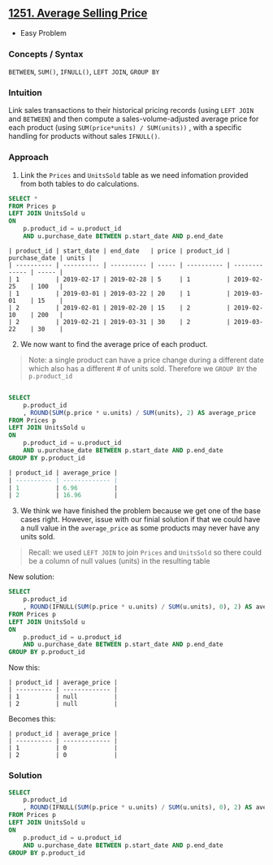 ## [1251. Average Selling Price](https://leetcode.com/problems/average-selling-price/?envType=study-plan-v2&envId=top-sql-50)
* Easy Problem

### Concepts / Syntax
`BETWEEN`, `SUM()`, `IFNULL()`, `LEFT JOIN`, `GROUP BY`

### Intuition
Link sales transactions to their historical pricing records (using `LEFT JOIN` and `BETWEEN`) and then compute a sales-volume-adjusted average price for each product (using `SUM(price*units) / SUM(units))` , with a specific handling for products without sales `IFNULL()`.

### Approach
1. Link the `Prices` and `UnitsSold` table as we need infomation provided from both tables to do calculations.
```sql
SELECT *
FROM Prices p
LEFT JOIN UnitsSold u
ON
    p.product_id = u.product_id
    AND u.purchase_date BETWEEN p.start_date AND p.end_date
```

```
| product_id | start_date | end_date   | price | product_id | purchase_date | units |
| ---------- | ---------- | ---------- | ----- | ---------- | ------------- | ----- |
| 1          | 2019-02-17 | 2019-02-28 | 5     | 1          | 2019-02-25    | 100   |
| 1          | 2019-03-01 | 2019-03-22 | 20    | 1          | 2019-03-01    | 15    |
| 2          | 2019-02-01 | 2019-02-20 | 15    | 2          | 2019-02-10    | 200   |
| 2          | 2019-02-21 | 2019-03-31 | 30    | 2          | 2019-03-22    | 30    |
```

2. We now want to find the average price of each product.
> Note: a single product can have a price change during a different date which also has a different # of units sold. Therefore we `GROUP BY` the `p.product_id`

```SQL

SELECT
    p.product_id
    , ROUND(SUM(p.price * u.units) / SUM(units), 2) AS average_price
FROM Prices p
LEFT JOIN UnitsSold u
ON
    p.product_id = u.product_id
    AND u.purchase_date BETWEEN p.start_date AND p.end_date
GROUP BY p.product_id
```

```sql
| product_id | average_price |
| ---------- | ------------- |
| 1          | 6.96          |
| 2          | 16.96         |
```

3. We think we have finished the problem because we get one of the base cases right. However, issue with our finial solution if that we could have a null value in the `average_price` as some products may never have any units sold.
> Recall: we used `LEFT JOIN` to join `Prices` and `UnitsSold` so there could be a column of null values (units) in the resulting table

New solution:
```sql
SELECT
    p.product_id
    , ROUND(IFNULL(SUM(p.price * u.units) / SUM(u.units), 0), 2) AS average_price
FROM Prices p
LEFT JOIN UnitsSold u
ON
    p.product_id = u.product_id
    AND u.purchase_date BETWEEN p.start_date AND p.end_date
GROUP BY p.product_id
```

Now this:
```
| product_id | average_price |
| ---------- | ------------- |
| 1          | null          |
| 2          | null          |
```

Becomes this:
```
| product_id | average_price |
| ---------- | ------------- |
| 1          | 0             |
| 2          | 0             |
```



### Solution
```sql
SELECT
    p.product_id
    , ROUND(IFNULL(SUM(p.price * u.units) / SUM(u.units), 0), 2) AS average_price
FROM Prices p
LEFT JOIN UnitsSold u
ON
    p.product_id = u.product_id
    AND u.purchase_date BETWEEN p.start_date AND p.end_date
GROUP BY p.product_id
```